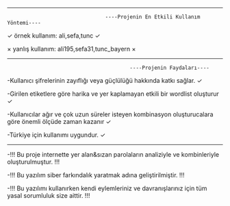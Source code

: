 ________________________________________________________________________________________________________________

                                    ----Projenin En Etkili Kullanım Yöntemi----

<!--Sadece etiketler girerek kullanınız. -->

✓ örnek kullanım: ali,sefa,tunc ✓

× yanlış kullanım: ali195,sefa31,tunc_bayern ×

________________________________________________________________________________________________________________

                                            ----Projenin Faydaları----

-Kullanıcı şifrelerinin zayıflığı veya güçlülüğü hakkında katkı sağlar. ✓

-Girilen etiketlere göre harika ve yer kaplamayan etkili bir wordlist oluşturur ✓

-Kullanıcılar ağır ve çok uzun süreler isteyen kombinasyon oluşturucalara göre önemli ölçüde zaman kazanır ✓

-Türkiye için kullanımı uygundur. ✓

________________________________________________________________________________________________________________

-!!! Bu proje internette yer alan&sızan parolaların analiziyle ve kombinleriyle oluşturulmuştur. !!!

-!!! Bu yazılım siber farkındalık yaratmak adına geliştirilmiştir.  !!!

-!!! Bu yazılımı kullanırken kendi eylemleriniz ve davranışlarınız için tüm yasal sorumluluk size aittir. !!!